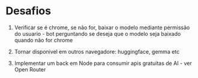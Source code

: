 # Desafios

1. Verificar se é chrome, se não for, baixar o modelo mediante permissão do usuario - bot perguntando se deseja que o modelo seja baixado quando não for chrome

2. Tornar disponivel em outros navegadore: huggingface, gemma etc

3. Implementar um back em Node para consumir apis gratuitas de AI - ver Open Router